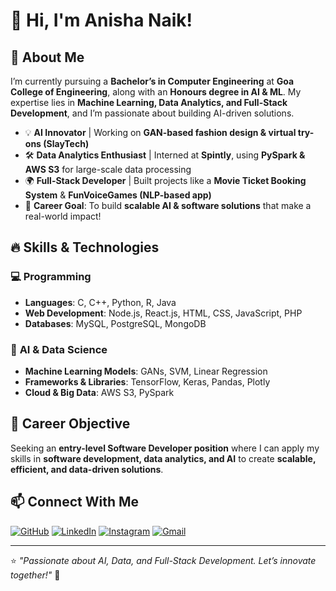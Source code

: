 # 👋 Hi, I'm Anisha Naik!  

## 🚀 About Me  
I’m currently pursuing a **Bachelor’s in Computer Engineering** at **Goa College of Engineering**, along with an **Honours degree in AI & ML**. My expertise lies in **Machine Learning, Data Analytics, and Full-Stack Development**, and I’m passionate about building AI-driven solutions.  

- 💡 **AI Innovator** | Working on **GAN-based fashion design & virtual try-ons (SlayTech)**  
- 🛠 **Data Analytics Enthusiast** | Interned at **Spintly**, using **PySpark & AWS S3** for large-scale data processing  
- 🌍 **Full-Stack Developer** | Built projects like a **Movie Ticket Booking System** & **FunVoiceGames (NLP-based app)**  
- 🎯 **Career Goal**: To build **scalable AI & software solutions** that make a real-world impact!  

## 🔥 Skills & Technologies  
### 💻 **Programming**  
- **Languages**: C, C++, Python, R, Java  
- **Web Development**: Node.js, React.js, HTML, CSS, JavaScript, PHP  
- **Databases**: MySQL, PostgreSQL, MongoDB  

### 🧠 **AI & Data Science**  
- **Machine Learning Models**: GANs, SVM, Linear Regression  
- **Frameworks & Libraries**: TensorFlow, Keras, Pandas, Plotly  
- **Cloud & Big Data**: AWS S3, PySpark  

## 📌 Career Objective  
Seeking an **entry-level Software Developer position** where I can apply my skills in **software development, data analytics, and AI** to create **scalable, efficient, and data-driven solutions**.  

## 📫 Connect With Me  
[![GitHub](https://img.shields.io/badge/GitHub-%23181717.svg?style=for-the-badge&logo=github&logoColor=white)](https://github.com/AnishaNaik03)
[![LinkedIn](https://img.shields.io/badge/LinkedIn-%230A66C2.svg?style=for-the-badge&logo=linkedin&logoColor=white)](https://www.linkedin.com/in/anishanaik03/) 
[![Instagram](https://img.shields.io/badge/Instagram-%23E4405F.svg?style=for-the-badge&logo=Instagram&logoColor=white)](https://www.instagram.com/imaniisha_/)
[![Gmail](https://img.shields.io/badge/Gmail-D14836?style=for-the-badge&logo=gmail&logoColor=white)](mailto:anishanaik7224@gmail.com)



---  

⭐ *"Passionate about AI, Data, and Full-Stack Development. Let’s innovate together!"* 🚀  


<!--
**AnishaNaik03/AnishaNaik03** is a ✨ _special_ ✨ repository because its `README.md` (this file) appears on your GitHub profile.

Here are some ideas to get you started:

- 🔭 I’m currently working on ...
- 🌱 I’m currently learning ...
- 👯 I’m looking to collaborate on ...
- 🤔 I’m looking for help with ...
- 💬 Ask me about ...
- 📫 How to reach me: ...
- 😄 Pronouns: ...
- ⚡ Fun fact: ...
-->
